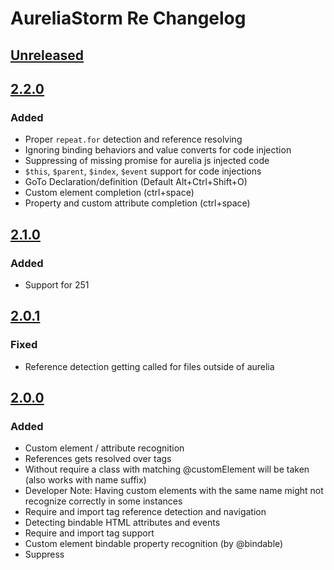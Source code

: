 # AureliaStorm Re Changelog

## [Unreleased]

## [2.2.0]

### Added

- Proper `repeat.for` detection and reference resolving
- Ignoring binding behaviors and value converts for code injection
- Suppressing of missing promise for aurelia js injected code
- `$this`, `$parent`, `$index`, `$event` support for code injections
- GoTo Declaration/definition (Default Alt+Ctrl+Shift+O)
- Custom element completion (ctrl+space)
- Property and custom attribute completion (ctrl+space)

## [2.1.0]

### Added

- Support for 251

## [2.0.1]

### Fixed

- Reference detection getting called for files outside of aurelia

## [2.0.0]

### Added

- Custom element / attribute recognition
- References gets resolved over <require from=""> tags
- Without require a class with matching @customElement will be taken (also works with name suffix)
- Developer Note: Having custom elements with the same name might not recognize correctly in some instances
- Require and import tag reference detection and navigation
- Detecting bindable HTML attributes and events
- Require and import tag support
- Custom element bindable property recognition (by @bindable)
- Suppress <template> and <require> element warnings

## [1.2.1]

### Changed

- Support older versions

## [1.2.0]

### Added

- Support <let> element recognition
- Support the `else` attribute
- Adds support for `promise.bind` recognition

### Fixed

- Remove deprecated getDependencies Call
- Remove deprecated getBaseDir call

[Unreleased]: https://github.com/Readock/AureliaStormRe/compare/v2.2.0...HEAD
[2.2.0]: https://github.com/Readock/AureliaStormRe/compare/v2.1.0...v2.2.0
[2.1.0]: https://github.com/Readock/AureliaStormRe/compare/v2.0.1...v2.1.0
[2.0.1]: https://github.com/Readock/AureliaStormRe/compare/v2.0.0...v2.0.1
[2.0.0]: https://github.com/Readock/AureliaStormRe/compare/v1.2.1...v2.0.0
[1.2.1]: https://github.com/Readock/AureliaStormRe/compare/v1.2.0...v1.2.1
[1.2.0]: https://github.com/Readock/AureliaStormRe/commits/v1.2.0
